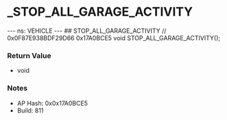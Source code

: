 # _STOP_ALL_GARAGE_ACTIVITY

--- ns: VEHICLE --- ## STOP_ALL_GARAGE_ACTIVITY  // 0x0F87E938BDF29D66 0x17A0BCE5 void STOP_ALL_GARAGE_ACTIVITY();

### Return Value
* void

### Notes
* AP Hash: 0x0x17A0BCE5
* Build: 811

